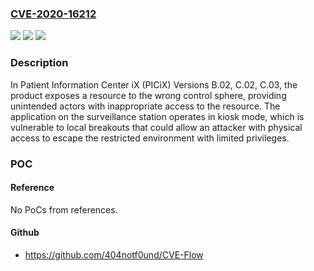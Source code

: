 ### [CVE-2020-16212](https://cve.mitre.org/cgi-bin/cvename.cgi?name=CVE-2020-16212)
![](https://img.shields.io/static/v1?label=Product&message=Patient%20Information%20Center%20iX%20(PICiX)&color=blue)
![](https://img.shields.io/static/v1?label=Version&message=%3D%20B.02%20&color=brighgreen)
![](https://img.shields.io/static/v1?label=Vulnerability&message=CWE-668%20Exposure%20of%20Resource%20to%20Wrong%20Sphere&color=brighgreen)

### Description

In Patient Information Center iX (PICiX) Versions B.02, C.02, C.03, the product exposes a resource to the wrong control sphere, providing unintended actors with inappropriate access to the resource. The application on the surveillance station operates in kiosk mode, which is vulnerable to local breakouts that could allow an attacker with physical access to escape the restricted environment with limited privileges.

### POC

#### Reference
No PoCs from references.

#### Github
- https://github.com/404notf0und/CVE-Flow

